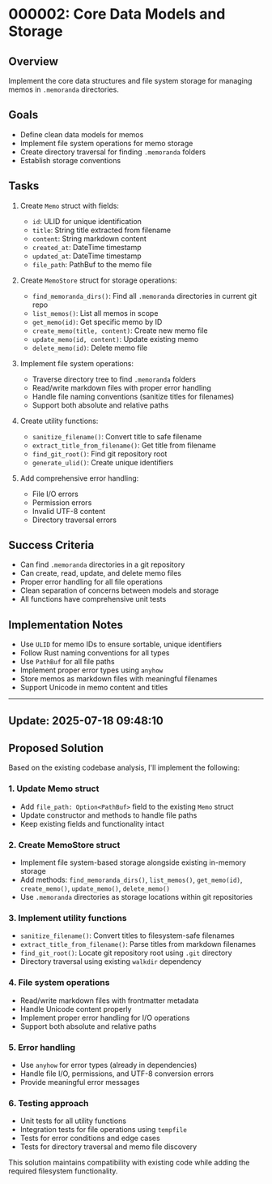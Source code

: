 # 000002: Core Data Models and Storage

## Overview
Implement the core data structures and file system storage for managing memos in `.memoranda` directories.

## Goals
- Define clean data models for memos
- Implement file system operations for memo storage
- Create directory traversal for finding `.memoranda` folders
- Establish storage conventions

## Tasks
1. Create `Memo` struct with fields:
   - `id`: ULID for unique identification
   - `title`: String title extracted from filename
   - `content`: String markdown content
   - `created_at`: DateTime timestamp
   - `updated_at`: DateTime timestamp
   - `file_path`: PathBuf to the memo file

2. Create `MemoStore` struct for storage operations:
   - `find_memoranda_dirs()`: Find all `.memoranda` directories in current git repo
   - `list_memos()`: List all memos in scope
   - `get_memo(id)`: Get specific memo by ID
   - `create_memo(title, content)`: Create new memo file
   - `update_memo(id, content)`: Update existing memo
   - `delete_memo(id)`: Delete memo file

3. Implement file system operations:
   - Traverse directory tree to find `.memoranda` folders
   - Read/write markdown files with proper error handling
   - Handle file naming conventions (sanitize titles for filenames)
   - Support both absolute and relative paths

4. Create utility functions:
   - `sanitize_filename()`: Convert title to safe filename
   - `extract_title_from_filename()`: Get title from filename
   - `find_git_root()`: Find git repository root
   - `generate_ulid()`: Create unique identifiers

5. Add comprehensive error handling:
   - File I/O errors
   - Permission errors
   - Invalid UTF-8 content
   - Directory traversal errors

## Success Criteria
- Can find `.memoranda` directories in a git repository
- Can create, read, update, and delete memo files
- Proper error handling for all file operations
- Clean separation of concerns between models and storage
- All functions have comprehensive unit tests

## Implementation Notes
- Use `ULID` for memo IDs to ensure sortable, unique identifiers
- Follow Rust naming conventions for all types
- Use `PathBuf` for all file paths
- Implement proper error types using `anyhow`
- Store memos as markdown files with meaningful filenames
- Support Unicode in memo content and titles

---

## Update: 2025-07-18 09:48:10


## Proposed Solution

Based on the existing codebase analysis, I'll implement the following:

### 1. Update Memo struct
- Add `file_path: Option<PathBuf>` field to the existing `Memo` struct
- Update constructor and methods to handle file paths
- Keep existing fields and functionality intact

### 2. Create MemoStore struct
- Implement file system-based storage alongside existing in-memory storage
- Add methods: `find_memoranda_dirs()`, `list_memos()`, `get_memo(id)`, `create_memo()`, `update_memo()`, `delete_memo()`
- Use `.memoranda` directories as storage locations within git repositories

### 3. Implement utility functions
- `sanitize_filename()`: Convert titles to filesystem-safe filenames
- `extract_title_from_filename()`: Parse titles from markdown filenames
- `find_git_root()`: Locate git repository root using `.git` directory
- Directory traversal using existing `walkdir` dependency

### 4. File system operations
- Read/write markdown files with frontmatter metadata
- Handle Unicode content properly
- Implement proper error handling for I/O operations
- Support both absolute and relative paths

### 5. Error handling
- Use `anyhow` for error types (already in dependencies)
- Handle file I/O, permissions, and UTF-8 conversion errors
- Provide meaningful error messages

### 6. Testing approach
- Unit tests for all utility functions
- Integration tests for file operations using `tempfile`
- Tests for error conditions and edge cases
- Tests for directory traversal and memo file discovery

This solution maintains compatibility with existing code while adding the required filesystem functionality.